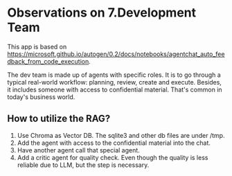 # Observations on 7.Development Team

This app is based on <https://microsoft.github.io/autogen/0.2/docs/notebooks/agentchat_auto_feedback_from_code_execution>.

The dev team is made up of agents with specific roles.
It is to go through a typical real-world workflow: planning, review, create and execute.
Besides, it includes someone with access to confidential material. That's common in today's business world.

## How to utilize the RAG?

1. Use Chroma as Vector DB. The sqlite3 and other db files are under /tmp.
2. Add the agent with access to the confidential material into the chat.
3. Have another agent call that special agent.
4. Add a critic agent for quality check. Even though the quality is less reliable due to LLM, but the step is necessary.
